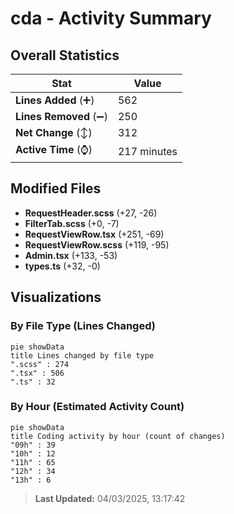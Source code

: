 # cda - Activity Summary 

## Overall Statistics

| Stat                   | Value                                                             |
| ---------------------- | ----------------------------------------------------------------- |
| **Lines Added** (➕)   | 562                                          |
| **Lines Removed** (➖) | 250                                        |
| **Net Change** (↕)    | 312                |
| **Active Time** (⌚)   | 217 minutes |


## Modified Files
- **RequestHeader.scss** (+27, -26)
- **FilterTab.scss** (+0, -7)
- **RequestViewRow.tsx** (+251, -69)
- **RequestViewRow.scss** (+119, -95)
- **Admin.tsx** (+133, -53)
- **types.ts** (+32, -0)

## Visualizations

### By File Type (Lines Changed)

```mermaid
pie showData
title Lines changed by file type
".scss" : 274
".tsx" : 506
".ts" : 32
```

### By Hour (Estimated Activity Count)

```mermaid
pie showData
title Coding activity by hour (count of changes)
"09h" : 39
"10h" : 12
"11h" : 65
"12h" : 34
"13h" : 6
```


> **Last Updated:** 04/03/2025, 13:17:42